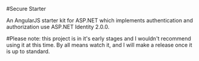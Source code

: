 ﻿#Secure Starter

An AngularJS starter kit for ASP.NET which implements authentication and authorization use ASP.NET Identity 2.0.0.

#Please note: this project is in it's early stages and I wouldn't recommend using it at this time. By all means watch it, and I will make a release once it is up to standard.
